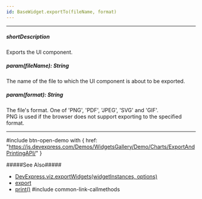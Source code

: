 ```yaml
---
id: BaseWidget.exportTo(fileName, format)
---
```

---
##### shortDescription
Exports the UI component.

##### param(fileName): String
The name of the file to which the UI component is about to be exported.

##### param(format): String
The file's format. One of 'PNG', 'PDF', 'JPEG', 'SVG' and 'GIF'.  
PNG is used if the browser does not support exporting to the specified format.

---
     
#include btn-open-demo with {
    href: "https://js.devexpress.com/Demos/WidgetsGallery/Demo/Charts/ExportAndPrintingAPI/"
}

#####See Also#####
- [DevExpress.viz.exportWidgets(widgetInstances, options)](/api-reference/50%20Common/utils/viz/exportWidgets(widgetInstances_options).md '/Documentation/ApiReference/Common/utils/viz/#exportWidgetswidgetInstances_options')
- [export](/api-reference/10%20UI%20Components/BaseWidget/1%20Configuration/export '{basewidgetpath}/Configuration/export')
- [print()](/api-reference/10%20UI%20Components/BaseWidget/3%20Methods/print().md '{basewidgetpath}/Methods#print')
#include common-link-callmethods